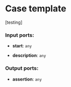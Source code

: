 # Case template

[testing]

### Input ports:

* __start__: `any`


* __description__: `any`

### Output ports:

* __assertion__: `any`

